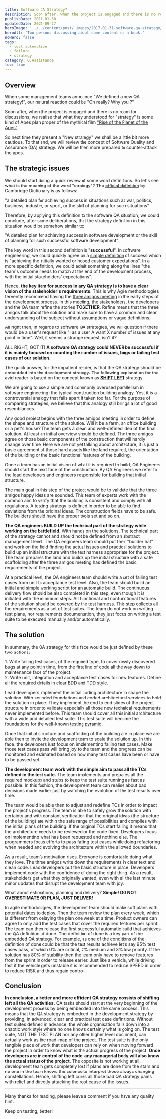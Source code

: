 ```yaml
---
title: Software QA Strategy?
description: Soon after, when the project is engaged and there is no room for discussions, we realise that what they understood for "strategy" is some kind of Apes plan proper of the mythical film Rise of the Planet of the Apes.
publishDate: 2017-01-30
updatedDate: 2024-09-27
heroImage: '../../content/post/_images/2017-01-31-software-qa-strategy/strategy.jpg'
heroAlt: 'Two persons discussing about some content on a book.'
noHero: false
tags:
  - test automation
  - failure
  - strategy
category: Q.Assistance
toc: true
---
```



## Overview

When some management teams announce "We defined a new QA strategy!", our natural reaction could be "Oh really? Why you ?"

Soon after, when the project is engaged and there is no room for discussions, we realise that what they understood for "strategy" is some kind of Apes plan proper of the mythical film ["Rise of the Planet of the Apes"](https://en.wikipedia.org/wiki/Rise_of_the_Planet_of_the_Apes).

So next time they present a "New strategy" we shall be a little bit more cautious. To that end, we will review the concept of Software Quality and Assurance (QA) strategy. We will be then more prepared to counter-attack the apes.

## The strategic issues
We should start doing a quick review of some word definitions. So let's see what is the meaning of the word "strategy"? The [official definition](http://dictionary.cambridge.org/dictionary/english/strategy) by Cambridge Dictionary is as follows:

"a detailed plan for achieving success in situations such as war, politics, business, industry, or sport, or the skill of planning for such situations"

Therefore, by applying this definition to the software QA situation, we could conclude, after some deliberations, that the strategy definition in this situation would be somehow similar to:

"A detailed plan for achieving success in software development or the skill of planning for such successful software development"

The key word in this second definition is "**successful**". In software engineering, we could quickly agree on a [simple definition](http://dictionary.cambridge.org/dictionary/english/success) of success which is "achieving the initially wanted or hoped customer expectations". In a more specific definition, we could admit something along the lines "the team's outcome needs to match at the end of the development process, with the initial stakeholders' expectations".

Hence, **the key item for success in any QA strategy is to have a clear vision of the stakeholder's requirements**. This is why Agile methodologies fervently recommend having the [three amigos meeting](https://youtu.be/NWer5DjTgvM) in the early steps of the development process. In this meeting, the stakeholders, the developers and the QA team refine the stories **TOGETHER**. Refine means that the three amigos talk about the solution and make sure to have a common and clear understanding of the subject without assumptions or vague definitions.

All right then, in regards to software QA strategies, we will question if there would be a user's request like "I as a user A want X number of issues at any point in time". Well, it seems a strange request, isn't it?

ALL RIGHT, GOT IT! **A software QA strategy could NEVER be successful if it is mainly focused on counting the number of issues, bugs or failing test cases of our solution.**

The quick answer, for the impatient reader, is that the QA strategy should be embedded into the development strategy. The following explanation for the avid reader is based on the concept known as [**SHIFT LEFT**](https://techbeacon.com/were-all-testers-now-5-steps-get-ready-shift-left-automation) strategy.

We are going to use a simple and commonly overused parallelism in software engineering: the typical construction building analogy. Yes, it is a controversial analogy that falls apart if taken too far. For the purpose of comparing strategies, we believe that this analogy still brings a lot of good resemblances.

Any good project begins with the three amigos meeting in order to define the shape and structure of the solution. Will it be a farm, an office building or a pet's house? The team gets a clean and well-defined idea of the final solution. At least an initial overview should be defined. The three amigos agree on those basic components of the construction that will hardly change over time. Here we are not yet talking about architecture, it is just a basic agreement of those hard assets like the land required, the orientation of the building or the basic functional features of the building.

Once a team has an initial vision of what it is required to build, QA Engineers should start the next face of the construction. By QA Engineers we refer to the lead developers and engineers responsible for building that initial structure.

The main goal in this step of the project would be to validate that the three amigos happy ideas are sounded. This team of experts work with the common aim to verify that the building is consistent and comply with all regulations. A testing strategy is defined in order to be able to find deviations from the original ideas. The construction fields have to be safe. The builders should have the proper tools set and so on.

**The QA engineers BUILD UP the technical part of the strategy while working on the battlefield**. With hands on the solutions. The technical part of the strategy cannot and should not be defined from an abstract management level. The QA engineers team should put their "builder hat" and work on the field finding the actual issues and practical solutions to build up an initial structure with the test harness appropriate for the project. The team prepares the land and builds up the initial structure with a safe scaffolding after the three amigos meeting has defined the basic requirements of the project.

At a practical level, the QA engineers team should write a set of failing test cases from unit to acceptance test level. Also, the team should build an initial and simple working script for an automatic build. The continuous delivery flow should be also completed in this step, even though it is initiated with the minimum steps. All functional and nonfunctional features of the solution should be covered by the test harness. This step collects all the requirements as a set of test suites. The team do not work on writing test plans, nor requirements documentation, they just focus on writing a test suite to be executed manually and/or automatically.


## The solution
In summary, the QA strategy for this face would be just defined by these two actions:

1\. Write failing test cases, of the required type, to cover newly discovered bugs at any point in time, from the first line of code all the way down to maintenance face of the project.\
2\. Write unit, integration and acceptance test cases for new features. Define all the required details in clear BDD and TDD style.

Lead developers implement the initial coding architecture to shape the solution. With sounded foundations and coded architectural services to hold the solution in place. They implement the end to end slides of the project structure in order to validate especially all those new technical requirements never implemented before. This team should cover all this initial architecture with a wide and detailed test suite. This test suite will become the foundations for the well-known [testing pyramid](https://www.joecolantonio.com/2015/12/09/why-the-testing-pyramid-is-misleading-think-scales/).

Once that initial structure and scaffolding of the building are in place we are able then to invite the development team to scale the solution up. In this face, the developers just focus on implementing failing test cases. Make those test cases pass will bring joy to the team and the progress can be monitored and estimated based on how many test cases have been or have to be passed yet.

**The development team work with the simple aim to pass all the TCs defined in the test suite.** The team implements and prepares all the required mockups and stubs to keep the test suite running as fast as possible. In this fashion, the development team can realise about bad decisions made earlier just by watching the evolution of the test results over time.

The team would be able then to adjust and redefine TCs in order to impact the project's progress. The team is able to safely grow the solution with certainty and with constant verification that the original ideas (the structure of the building) are within the safe range of possibilities and complies with the initial plans of the building. If the original TCs start failing it means that the architecture needs to be reviewed or the code fixed. Developers focus on implementing what has been requested and nothing else. The programmers focus efforts to pass failing test cases while doing refactoring when needed and evolving the architecture within the allowed boundaries.

As a result, team's motivation rises. Everyone is comfortable doing what they love. The three amigos write down the requirements in clear text and clean code. Lead developers put the basic structure in place. Developers implement code with the confidence of doing the right thing. As a result, stakeholders get what they originally wanted, even with all the last minute minor updates that disrupt the development team with joy.

What about estimations, planning and delivery? **Simple! DO NOT OVERESTIMATE OR PLAN, JUST DELIVER!**

In agile methodologies, the development team should make soft plans with potential dates to deploy. Then the team review the plan every week, which is different from delaying the plan one week at a time. Product owners can agree to only add the test cases that cover the required features per sprint. The team can then release the first successful automatic build that achieves the QA definition of done. The definition of done is a key part of the embedded QA strategy. For example, as one of the conditions of the definition of done could be that the test results achieve let's say 95% test cases pass, of which 0% are crítical, 2% medium and 3% low priority. If the solution has 80% of stability then the team only have to remove features from the sprint in order to release earlier. Just like a vehicle, while driving fast if the vehicle gets unstable it is recommended to reduce SPEED in order to reduce RISK and thus regain control.


## Conclusion

**In conclusion, a better and more efficient QA strategy consists of shifting left all the QA activities.** QA tasks should start at the very beginning of the development process by being embedded into the same process. This means that the QA strategy is embedded in the development strategy by providing, in advanced, clear and practical test case definitions. Without test suites defined in advance, the whole organisation falls down into a chaotic work style where no one knows certainly what is going on. The test suite, NOT THE TEST PLAN nor any other higher level document, can actually work as the road-map of the project. The test suite is the only tangible piece of work that developers can rely on when moving forward the project in order to know what is the actual progress of the project. **Once developers are in control of the code, any managerial body will also know the actual status of the project**. The opposite is not working at all, development team gets completely lost if plans are done from the stars and no one in the team knows the science to interpret those always changing constellations. Hence, shifting left cures all those bad QA strategy pains with relief and directly attacking the root cause of the issues.


------
Many thanks for reading, please leave a comment if you have any quality hint.

Keep on testing, better!